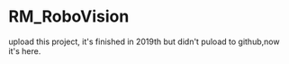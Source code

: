 # RM_RoboVision
upload this project, it's finished in 2019th but didn't puload to github,now it's here.
